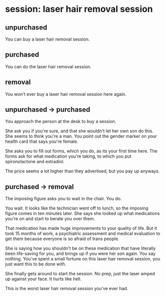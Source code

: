 # session: laser hair removal session

## unpurchased

You can buy a laser hair removal session.

## purchased

You can do the laser hair removal session.

## removal

You won't ever buy a laser hair removal session here again.

## unpurchased -> purchased

You approach the person at the desk to buy a session.

She ask you if you're sure, and that she wouldn't let her own son do this. 
She seems to think you're a man. You point out the gender marker on your health
card that says you're female.

She asks you to fill out forms, which you do, as its your first time here.
The forms ask for what medication you're taking, to which you put spironolactone
and estradiol.

The price seems a lot higher than they advertised, but you pay up anyways.

## purchased -> removal

The imposing figure asks you to wait in the chair. You do.

You wait. It looks like the technician went off to lunch, so the imposing
figure comes in ten minutes later. She says she looked up what medications
you're on and start to berate you over them.

That medication has made huge improvements to your quality of life. But it
took 15 months of work, a psychiatric assessment and medical evaluation to
get them because everyone is so afraid of trans people.

She is saying how you shouldn't be on these medication that have literally
been life-saving for you, and brings up if you were her son again. You 
say nothing. You've spent a small fortune on this laser hair removal session,
you just want this to be done with.

She finally gets around to start the session. No prep, just the laser amped 
up against your face. It hurts like hell.

This is the worst laser hair removal session you've ever had.